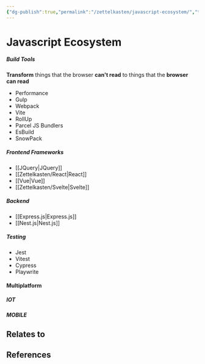 ```yaml
---
{"dg-publish":true,"permalink":"/zettelkasten/javascript-ecosystem/","title":"Javascript Ecosystem","tags":["status/todo"],"created":"2023-10-10T17:48:35.847+01:00"}
---
```



# Javascript Ecosystem


##### Build Tools
**Transform** things that the browser **can't read** to things that the **browser can read**
- Performance
- Gulp
- Webpack
- Vite
- RollUp
- Parcel
JS Bundlers
- EsBuild
- SnowPack

##### Frontend Frameworks
- [[JQuery\|JQuery]]
- [[Zettelkasten/React\|React]]
- [[Vue\|Vue]]
- [[Zettelkasten/Svelte\|Svelte]]


##### Backend
- [[Express.js\|Express.js]]
- [[Nest.js\|Nest.js]]

##### Testing
- Jest
- Vitest
- Cypress
- Playwrite

#### Multiplatform
##### IOT
##### MOBILE



## Relates to
## References
